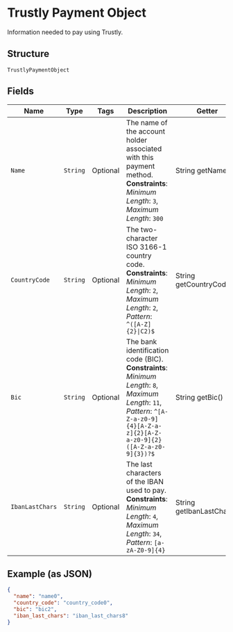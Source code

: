 
# Trustly Payment Object

Information needed to pay using Trustly.

## Structure

`TrustlyPaymentObject`

## Fields

| Name | Type | Tags | Description | Getter | Setter |
|  --- | --- | --- | --- | --- | --- |
| `Name` | `String` | Optional | The name of the account holder associated with this payment method.<br>**Constraints**: *Minimum Length*: `3`, *Maximum Length*: `300` | String getName() | setName(String name) |
| `CountryCode` | `String` | Optional | The two-character ISO 3166-1 country code.<br>**Constraints**: *Minimum Length*: `2`, *Maximum Length*: `2`, *Pattern*: `^([A-Z]{2}\|C2)$` | String getCountryCode() | setCountryCode(String countryCode) |
| `Bic` | `String` | Optional | The bank identification code (BIC).<br>**Constraints**: *Minimum Length*: `8`, *Maximum Length*: `11`, *Pattern*: `^[A-Z-a-z0-9]{4}[A-Z-a-z]{2}[A-Z-a-z0-9]{2}([A-Z-a-z0-9]{3})?$` | String getBic() | setBic(String bic) |
| `IbanLastChars` | `String` | Optional | The last characters of the IBAN used to pay.<br>**Constraints**: *Minimum Length*: `4`, *Maximum Length*: `34`, *Pattern*: `[a-zA-Z0-9]{4}` | String getIbanLastChars() | setIbanLastChars(String ibanLastChars) |

## Example (as JSON)

```json
{
  "name": "name0",
  "country_code": "country_code0",
  "bic": "bic2",
  "iban_last_chars": "iban_last_chars8"
}
```

